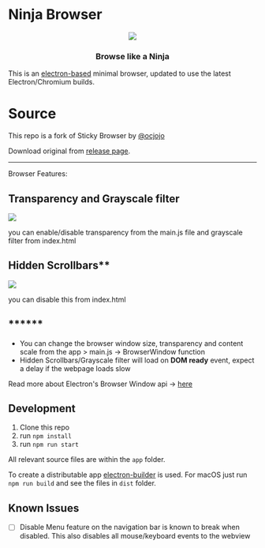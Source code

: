 # Ninja Browser

<div align="center">
    <img src="https://user-images.githubusercontent.com/44912259/67528702-ba656f00-f67f-11e9-92d7-bd1b5e1931a5.png">
    <h3>Browse like a Ninja</h3>
</div>

This is an [electron-based](https://electron.atom.io/) minimal browser, updated to use the latest Electron/Chromium builds.

# Source
This repo is a fork of Sticky Browser by [@ocjojo](https://github.com/ocjojo)

Download original from [release page](https://github.com/ocjojo/sticky-browser/releases).

---

Browser Features:

## Transparency and Grayscale filter

![](https://user-images.githubusercontent.com/44912259/67528106-4080b600-f67e-11e9-9530-ee0c03da7eb6.png)

you can enable/disable transparency from the main.js file and grayscale filter from index.html


## Hidden Scrollbars**

![](https://user-images.githubusercontent.com/44912259/67528147-5a21fd80-f67e-11e9-84e3-7037af2ffadb.png)

you can disable this from index.html

## ****** 
* You can change the browser window size, transparency and content scale from the app > main.js -> BrowserWindow function
* Hidden Scrollbars/Grayscale filter will load on **DOM ready** event, expect a delay if the webpage loads slow

Read more about Electron's Browser Window api -> [here](https://electronjs.org/docs/api/browser-window)

## Development

1. Clone this repo
2. run `npm install`
3. run `npm run start`

All relevant source files are within the `app` folder.

To create a distributable app [electron-builder](https://github.com/electron-userland/electron-builder) is used.
For macOS just run `npm run build` and see the files in `dist` folder.

## Known Issues

- [ ] Disable Menu feature on the navigation bar is known to break when disabled. This also disables all mouse/keyboard events to the webview